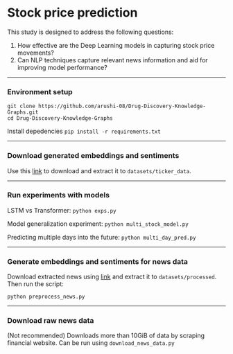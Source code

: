 # Stock price prediction


This study is designed to address the following questions:
1. How effective are the Deep Learning models in capturing stock price movements?
2. Can NLP techniques capture relevant news information and aid for improving model performance?

<hr />

### Environment setup

```
git clone https://github.com/arushi-08/Drug-Discovery-Knowledge-Graphs.git
cd Drug-Discovery-Knowledge-Graphs
```

Install depedencies
`pip install -r requirements.txt`
<hr />

### Download generated embeddings and sentiments

Use this [link](https://pitt-my.sharepoint.com/:u:/g/personal/vep52_pitt_edu/EVvgnXBBHEFOjKFZoXTZhtQBnX_-5ciEBjqTBlkI32id9Q?e=J4MNqj) to download and extract it to `datasets/ticker_data`.

<hr />

### Run experiments with models

LSTM vs Transformer: `python exps.py`

Model generalization experiment:
`python multi_stock_model.py`

Predicting multiple days into the future:
`python multi_day_pred.py`

<hr />

### Generate embeddings and sentiments for news data

Download extracted news using [link](https://pitt-my.sharepoint.com/:u:/g/personal/vep52_pitt_edu/EQWRaswzU2xIjAtyID8kyPkBmOmcp9Te-k5gf-SChU8NCA?e=bkDx1s) and extract it to `datasets/processed`. Then run the script:

`python preprocess_news.py`


<hr />

### Download raw news data

(Not recommended) Downloads more than 10GiB of data by scraping financial website. Can be run using `download_news_data.py`
